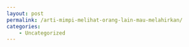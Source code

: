 ```yaml
---
layout: post
permalink: /arti-mimpi-melihat-orang-lain-mau-melahirkan/
categories:
    - Uncategorized
---
```


